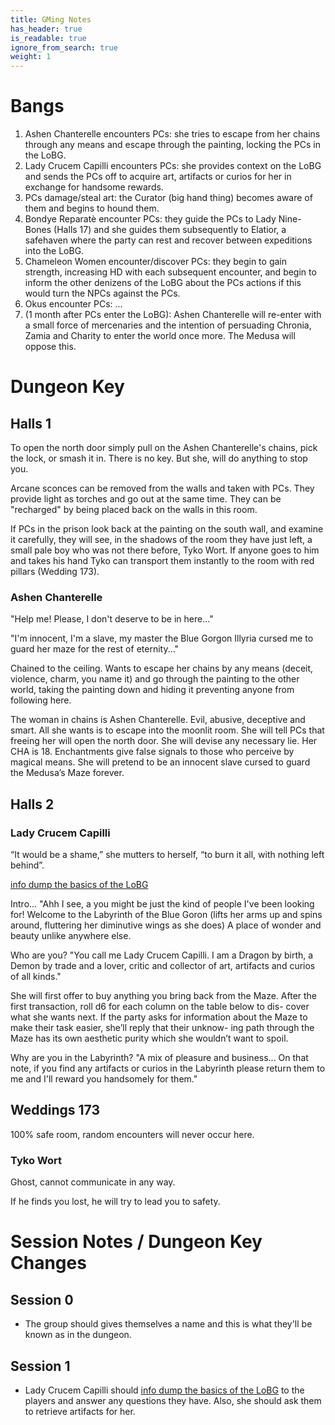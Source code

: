 ```yaml
---
title: GMing Notes
has_header: true
is_readable: true
ignore_from_search: true
weight: 1
---
```


# Bangs

1. Ashen Chanterelle encounters PCs: she tries to escape from her chains through any means and escape through the painting, locking the PCs in the LoBG.
2. Lady Crucem Capilli encounters PCs: she provides context on the LoBG and sends the PCs off to acquire art, artifacts or curios for her in exchange for handsome rewards.  
3. PCs damage/steal art: the Curator (big hand thing) becomes aware of them and begins to hound them.
4. Bondye Reparatè encounter PCs: they guide the PCs to Lady Nine-Bones (Halls 17) and she guides them subsequently to Elatior, a safehaven where the party can rest and recover between expeditions into the LoBG.
5. Chameleon Women encounter/discover PCs: they begin to gain strength, increasing HD with each subsequent encounter, and begin to inform the other denizens of the LoBG about the PCs actions if this would turn the NPCs against the PCs.
6. Okus encounter PCs: ...
7. (1 month after PCs enter the LoBG): Ashen Chanterelle will re-enter with a small force of mercenaries and the intention of persuading Chronia, Zamia and Charity to enter the world once more. The Medusa will oppose this.

# Dungeon Key

## Halls 1

To open the north door simply pull on the Ashen Chanterelle's chains, pick the lock, or smash it in. There is no key. But she, will do anything to stop you.

Arcane sconces can be removed from the walls and taken with PCs. They provide light as torches and go out at the same time. They can be "recharged" by being placed back on the walls in this room.

If PCs in the prison look back at the painting on the south wall, and examine it carefully, they will see, in the shadows of the room they have just left, a small pale boy who was not there before, Tyko Wort. If anyone goes to him and takes his hand Tyko can transport them instantly to the room with red pillars (Wedding 173).

### Ashen Chanterelle

"Help me! Please, I don't deserve to be in here..."

"I'm innocent, I'm a slave, my master the Blue Gorgon Illyria cursed me to guard her maze for the rest of eternity..."

Chained to the ceiling. Wants to escape her chains by any means (deceit, violence, charm, you name it) and go through the painting to the other world, taking the painting down and hiding it preventing anyone from following here.

The woman in chains is Ashen Chanterelle. Evil, abusive, deceptive and smart. All she wants is to escape into the moonlit room. She will tell PCs that freeing her will open the north door. She will devise any necessary lie. Her CHA is 18. Enchantments give false signals to those who perceive by magical means. She will pretend to be an innocent slave cursed to guard the Medusa’s Maze forever.

## Halls 2

### Lady Crucem Capilli

“It would be a shame,” she mutters to herself, “to burn it all, with nothing left behind”.

[info dump the basics of the LoBG](#tldr---what-is-the-lobg-to-be-revealed-by-early-npcs-like-lady-crucem-capilli)

Intro... "Ahh I see, a you might be just the kind of people I've been looking for! Welcome to the Labyrinth of the Blue Goron (lifts her arms up and spins around, fluttering her diminutive wings as she does) A place of wonder and beauty unlike anywhere else.

Who are you? "You call me Lady Crucem Capilli. I am a Dragon by birth, a Demon by trade and a lover, critic and collector of art, artifacts and curios of all kinds."

She will first offer to buy anything you bring back from the Maze. After the first transaction, roll d6 for each column on the table below to dis- cover what she wants next. If the party asks for information about the Maze to make their task easier, she’ll reply that their unknow- ing path through the Maze has its own aesthetic purity which she wouldn’t want to spoil.

Why are you in the Labyrinth? "A mix of pleasure and business... On that note, if you find any artifacts or curios in the Labyrinth please return them to me and I'll reward you handsomely for them."

## Weddings 173

100% safe room, random encounters will never occur here.

### Tyko Wort

Ghost, cannot communicate in any way.

If he finds you lost, he will try to lead you to safety.


# Session Notes / Dungeon Key Changes

## Session 0

- The group should gives themselves a name and this is what they'll be known as in the dungeon. 

## Session 1

- Lady Crucem Capilli should [info dump the basics of the LoBG](#tldr---what-is-the-lobg-to-be-revealed-by-early-npcs-like-lady-crucem-capilli) to the players and answer any questions they have. Also, she should ask them to retrieve artifacts for her.
